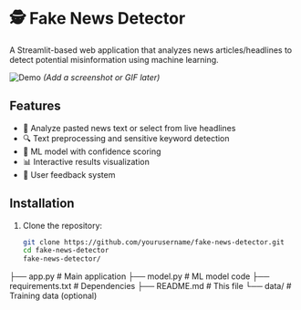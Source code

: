 # 🕵️ Fake News Detector

A Streamlit-based web application that analyzes news articles/headlines to detect potential misinformation using machine learning.

![Demo](demo.gif) *(Add a screenshot or GIF later)*

## Features

- 📰 Analyze pasted news text or select from live headlines
- 🔍 Text preprocessing and sensitive keyword detection
- 🤖 ML model with confidence scoring
- 📊 Interactive results visualization
- 📝 User feedback system

## Installation

1. Clone the repository:
   ```bash
   git clone https://github.com/yourusername/fake-news-detector.git
   cd fake-news-detector
   fake-news-detector/
├── app.py                 # Main application
├── model.py               # ML model code
├── requirements.txt       # Dependencies
├── README.md              # This file
└── data/                  # Training data (optional)

